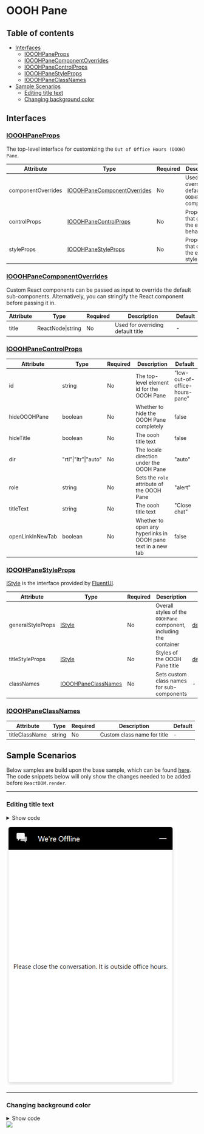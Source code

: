 # OOOH Pane

## Table of contents

- [Interfaces](#interfaces)
  - [IOOOHPaneProps](#iooohpaneprops)
  - [IOOOHPaneComponentOverrides](#iooohpanecomponentoverrides)
  - [IOOOHPaneControlProps](#iooohpanecontrolprops)
  - [IOOOHPaneStyleProps](#iooohpanestyleprops)
  - [IOOOHPaneClassNames](#iooohpaneclassnames)
- [Sample Scenarios](#sample-scenarios)
  - [Editing title text](#editing-title-text)
  - [Changing background color](#changing-background-color)

## Interfaces

### [IOOOHPaneProps](https://github.com/microsoft/omnichannel-chat-widget/blob/main/chat-components/src/components/outofofficehourspane/interfaces/IOOOHPaneProps.ts)

The top-level interface for customizing the `Out of Office Hours (OOOH) Pane`.

| Attribute | Type | Required | Description | Default |
| - | - | - | - | - |
| componentOverrides     | [IOOOHPaneComponentOverrides](#iooohpanecomponentoverrides)     | No | Used for overriding default `OOOHPane` components | -
controlProps | [IOOOHPaneControlProps](#iooohpanecontrolprops) | No | Properties that control the element behariors | -
styleProps | [IOOOHPaneStyleProps](#iooohpanestyleprops) | No | Properties that control the element styles | -

### [IOOOHPaneComponentOverrides](https://github.com/microsoft/omnichannel-chat-widget/blob/main/chat-components/src/components/outofofficehourspane/interfaces/IOOOHPaneComponentOverrides.ts)

Custom React components can be passed as input to override the default sub-components. Alternatively, you can stringify the React component before passing it in.

| Attribute | Type | Required | Description | Default |
| - | - | - | - | - |
| title     | ReactNode\|string     | No | Used for overriding default title | -

### [IOOOHPaneControlProps](https://github.com/microsoft/omnichannel-chat-widget/blob/main/chat-components/src/components/outofofficehourspane/interfaces/IOOOHPaneControlProps.ts)

| Attribute | Type | Required | Description | Default |
| - | - | - | - | - |
| id     | string     | No | The top-level element id for the OOOH Pane | "lcw-out-of-office-hours-pane"
hideOOOHPane | boolean | No | Whether to hide the OOOH Pane completely | false
hideTitle | boolean | No | The oooh title text | false
dir | "rtl"\|"ltr"\|"auto" | No | The locale direction under the OOOH Pane | "auto"
role | string | No | Sets the `role` attribute of the OOOH Pane | "alert"
titleText | string | No | The oooh title text | "Close chat"
openLinkInNewTab | boolean | No | Whether to open any hyperlinks in OOOH pane text in a new tab | false

### [IOOOHPaneStyleProps](https://github.com/microsoft/omnichannel-chat-widget/blob/main/chat-components/src/components/outofofficehourspane/interfaces/IOOOHPaneStyleProps.ts)

[IStyle](https://github.com/microsoft/fluentui/blob/master/packages/merge-styles/src/IStyle.ts) is the interface provided by [FluentUI](https://developer.microsoft.com/en-us/fluentui#/).

| Attribute | Type | Required | Description | Default |
| - | - | - | - | - |
| generalStyleProps | [IStyle](https://github.com/microsoft/fluentui/blob/master/packages/merge-styles/src/IStyle.ts) | No | Overall styles of the `OOOHPane` component, including the container | [defaultOOOHPaneGeneralStyles](https://github.com/microsoft/omnichannel-chat-widget/blob/main/chat-components/src/components/outofofficehourspane/common/defaultProps/defaultStyles/defaultOOOHPaneGeneralStyles.ts) |
| titleStyleProps | [IStyle](https://github.com/microsoft/fluentui/blob/master/packages/merge-styles/src/IStyle.ts) | No | Styles of the OOOH Pane title | [defaultOOOHPaneTitleStyles](https://github.com/microsoft/omnichannel-chat-widget/blob/main/chat-components/src/components/outofofficehourspane/common/defaultProps/defaultStyles/defaultOOOHPaneTitleStyles.ts) |
| classNames | [IOOOHPaneClassNames](#iooohpaneclassnames) | No | Sets custom class names for sub-components | - |

### [IOOOHPaneClassNames](https://github.com/microsoft/omnichannel-chat-widget/blob/main/chat-components/src/components/outofofficehourspane/interfaces/IOOOHPaneClassNames.ts)

| Attribute | Type | Required | Description | Default |
| - | - | - | - | - |
| titleClassName | string | No | Custom class name for title | -

## Sample Scenarios

Below samples are build upon the base sample, which can be found [here](https://github.com/microsoft/omnichannel-chat-widget#example-usage). The code snippets below will only show the changes needed to be added before `ReactDOM.render`.

--------------------------------

### Editing title text

<details>
    <summary>Show code</summary>

```tsx
...
liveChatWidgetProps = {
    ...liveChatWidgetProps,
    ooohPaneProps: {
        controlProps: {
            titleText: "Please close the conversation. It is outside office hours."
        }
    }
};
...
```

</details>

<img src="../.attachments/customizations-oooh-pane-change-title.png" width="450">

--------------------------------

### Changing background color

<details>
    <summary>Show code</summary>

```tsx
...
liveChatWidgetProps = {
    ...liveChatWidgetProps,
    ooohPaneProps: {
        styleProps: {
            backgroundColor: "#777777"
        }
    }
};
...
```

</details>

<img src="../.attachments/customizations-oooh-pane-customize-overall.gif" width="450">
